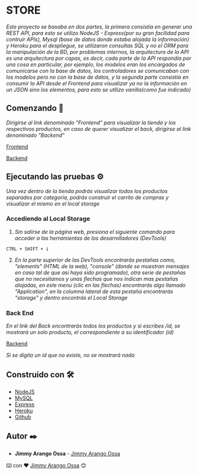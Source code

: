 # STORE

_Este proyecto se basaba en dos partes, la primera consistía en generar una REST API, para esto se utilizo NodeJS - Express(por su gran facilidad para contruir APIs), Mysql (base de datos donde estaba alojada la información) y Heroku para el despliegue, se utilizaron consultas SQL y no el ORM para la manipulación de la BD, por problemas internos, la arquitectura de la API es una arquitectura por capas, es decir, cada parte de la API respondía por una cosa en particular, por ejemplo, los modelos eran los encargados de comunicarse con la base de datos, los controladores se comunicaban con los modelos pero no con la base de datos, y la segunda parte consistía en consumir la API desde el Frontend para visualizar ya no la información en un JSON sino los elementos, para esto se utilizo vanilla(como fue indicado)_

## Comenzando 🚀

_Dirigirse al link denominado "Frontend" para visualizar la tienda y los respectivos productos, en caso de querer visualizar el back, dirigirse al link denominado "Backend"_

[Frontend](https://github.com/jimalaros/SEGUNDOPROYECTO)

[Backend](https://back-store-jimmy-arango.herokuapp.com/products)

## Ejecutando las pruebas ⚙️

_Una vez dentro de la tienda podrás visualizar todos los productos separados por categoría, podrás construir el carrito de compras y visualizar el mismo en el local storage_

### Accediendo al Local Storage

1. _Sin salirse de la página web, presiona el siguiente comando para acceder a las herramientas de los desarrolladores (DevTools)_

```
CTRL + SHIFT + i
```

2. _En la parte superior de las DevTools encontrarás pestañas como, "elements" (HTML de la web), "console" (donde se muestran mensajes en caso tal de que así haya sido programado), otra serie de pestañas que no necesitamos y unas flechas que nos indican mas pestañas alojadas, en este menu (clic en las flechas) encontrarás algo llamado "Application", en la columna lateral de esta pestaña encontrarás "storage" y dentro encontrás el Local Storage_

### Back End

_En el link del Back encontrarás todos los productos y si escribes /id, se mostrará un solo producto, el correspondiente a su identificador (id)_

[Backend](https://back-store-jimmy-arango.herokuapp.com/products/21)

_Si se digita un id que no existe, no se mostrará nada_

## Construido con 🛠️

* [NodeJS](https://nodejs.org/en/)
* [MySQL](https://www.mysql.com/products/workbench/)
* [Express](https://expressjs.com/es/) 
* [Heroku](https://www.heroku.com/)
* [Github](https://github.com/)

## Autor ✒️

* **Jimmy Arango Ossa** - [Jimmy Arango Ossa](https://www.linkedin.com/in/jimmy-arango-ossa)

⌨️ con ❤️ [Jimmy Arango Ossa](https://github.com/jimalaros) 😊
